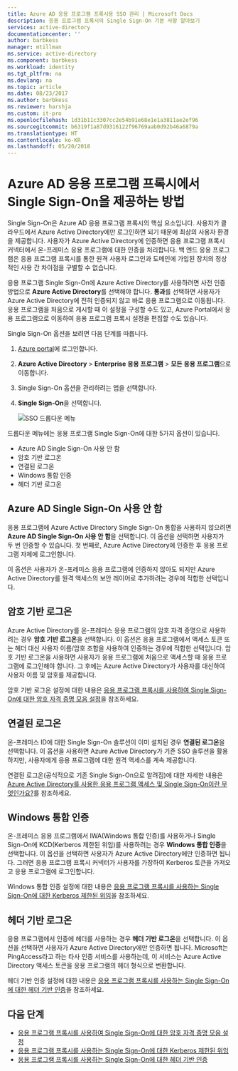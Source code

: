 ```yaml
---
title: Azure AD 응용 프로그램 프록시용 SSO 관리 | Microsoft Docs
description: 응용 프로그램 프록시의 Single Sign-On 기본 사항 알아보기
services: active-directory
documentationcenter: ''
author: barbkess
manager: mtillman
ms.service: active-directory
ms.component: barbkess
ms.workload: identity
ms.tgt_pltfrm: na
ms.devlang: na
ms.topic: article
ms.date: 08/23/2017
ms.author: barbkess
ms.reviewer: harshja
ms.custom: it-pro
ms.openlocfilehash: 1d31b11c3307cc2e54b91e68e1e1a3811ae2ef96
ms.sourcegitcommit: b6319f1a87d9316122f96769aab0d92b46a6879a
ms.translationtype: HT
ms.contentlocale: ko-KR
ms.lasthandoff: 05/20/2018
---
```

# <a name="how-does-azure-ad-application-proxy-provide-single-sign-on"></a>Azure AD 응용 프로그램 프록시에서 Single Sign-On을 제공하는 방법

Single Sign-On은 Azure AD 응용 프로그램 프록시의 핵심 요소입니다.  사용자가 클라우드에서 Azure Active Directory에만 로그인하면 되기 때문에 최상의 사용자 환경을 제공합니다. 사용자가 Azure Active Directory에 인증하면 응용 프로그램 프록시 커넥터에서 온-프레미스 응용 프로그램에 대한 인증을 처리합니다. 백 엔드 응용 프로그램은 응용 프로그램 프록시를 통한 원격 사용자 로그인과 도메인에 가입된 장치의 정상적인 사용 간 차이점을 구별할 수 없습니다. 

응용 프로그램 Single Sign-On에 Azure Active Directory를 사용하려면 사전 인증 방법으로 **Azure Active Directory**를 선택해야 합니다. **통과**를 선택하면 사용자가 Azure Active Directory에 전혀 인증되지 않고 바로 응용 프로그램으로 이동됩니다. 응용 프로그램을 처음으로 게시할 때 이 설정을 구성할 수도 있고, Azure Portal에서 응용 프로그램으로 이동하여 응용 프로그램 프록시 설정을 편집할 수도 있습니다. 

Single Sign-On 옵션을 보려면 다음 단계를 따릅니다.

1. [Azure portal](https://portal.azure.com)에 로그인합니다.
2. **Azure Active Directory** > **Enterprise 응용 프로그램** > **모든 응용 프로그램**으로 이동합니다.
3. Single Sign-On 옵션을 관리하려는 앱을 선택합니다.
4. **Single Sign-On**을 선택합니다.

   ![SSO 드롭다운 메뉴](./media/application-proxy-single-sign-on/single-sign-on-mode.png)

드롭다운 메뉴에는 응용 프로그램 Single Sign-On에 대한 5가지 옵션이 있습니다.

* Azure AD Single Sign-On 사용 안 함
* 암호 기반 로그온
* 연결된 로그온
* Windows 통합 인증
* 헤더 기반 로그온

## <a name="azure-ad-single-sign-on-disabled"></a>Azure AD Single Sign-On 사용 안 함

응용 프로그램에 Azure Active Directory Single Sign-On 통합을 사용하지 않으려면 **Azure AD Single Sign-On 사용 안 함**을 선택합니다. 이 옵션을 선택하면 사용자가 두 번 인증할 수 있습니다. 첫 번째로, Azure Active Directory에 인증한 후 응용 프로그램 자체에 로그인합니다. 

이 옵션은 사용자가 온-프레미스 응용 프로그램에 인증하지 않아도 되지만 Azure Active Directory를 원격 액세스의 보안 레이어로 추가하려는 경우에 적합한 선택입니다. 

## <a name="password-based-sign-on"></a>암호 기반 로그온

Azure Active Directory를 온-프레미스 응용 프로그램의 암호 자격 증명으로 사용하려는 경우 **암호 기반 로그온**을 선택합니다. 이 옵션은 응용 프로그램에서 액세스 토큰 또는 헤더 대신 사용자 이름/암호 조합을 사용하여 인증하는 경우에 적합한 선택입니다. 암호 기반 로그온을 사용하면 사용자가 응용 프로그램에 처음으로 액세스할 때 응용 프로그램에 로그인해야 합니다. 그 후에는 Azure Active Directory가 사용자를 대신하여 사용자 이름 및 암호를 제공합니다. 

암호 기반 로그온 설정에 대한 내용은 [응용 프로그램 프록시를 사용하여 Single Sign-On에 대한 암호 자격 증명 모음 설정](application-proxy-configure-single-sign-on-password-vaulting.md)을 참조하세요.

## <a name="linked-sign-on"></a>연결된 로그온

온-프레미스 ID에 대한 Single Sign-On 솔루션이 이미 설치된 경우 **연결된 로그온**을 선택합니다. 이 옵션을 사용하면 Azure Active Directory가 기존 SSO 솔루션을 활용하지만, 사용자에게 응용 프로그램에 대한 원격 액세스를 계속 제공합니다. 

연결된 로그온(공식적으로 기존 Single Sign-On으로 알려짐)에 대한 자세한 내용은 [Azure Active Directory를 사용한 응용 프로그램 액세스 및 Single Sign-On이란 무엇인가요?](what-is-single-sign-on.md#how-does-single-sign-on-with-azure-active-directory-work)를 참조하세요.

## <a name="integrated-windows-authentication"></a>Windows 통합 인증

온-프레미스 응용 프로그램에서 IWA(Windows 통합 인증)를 사용하거나 Single Sign-On에 KCD(Kerberos 제한된 위임)를 사용하려는 경우 **Windows 통합 인증**을 선택합니다. 이 옵션을 선택하면 사용자가 Azure Active Directory에만 인증하면 됩니다. 그러면 응용 프로그램 프록시 커넥터가 사용자를 가장하여 Kerberos 토큰을 가져오고 응용 프로그램에 로그인합니다. 

Windows 통합 인증 설정에 대한 내용은 [응용 프로그램 프록시를 사용하는 Single Sign-On에 대한 Kerberos 제한된 위임](application-proxy-configure-single-sign-on-with-kcd.md)을 참조하세요.

## <a name="header-based-sign-on"></a>헤더 기반 로그온 

응용 프로그램에서 인증에 헤더를 사용하는 경우 **헤더 기반 로그온**을 선택합니다. 이 옵션을 선택하면 사용자가 Azure Active Directory에만 인증하면 됩니다. Microsoft는 PingAccess라고 하는 타사 인증 서비스를 사용하는데, 이 서비스는 Azure Active Directory 액세스 토큰을 응용 프로그램의 헤더 형식으로 변환합니다. 

헤더 기반 인증 설정에 대한 내용은 [응용 프로그램 프록시를 사용하는 Single Sign-On에 대한 헤더 기반 인증](application-proxy-configure-single-sign-on-with-ping-access.md)을 참조하세요.

## <a name="next-steps"></a>다음 단계

- [응용 프로그램 프록시를 사용하여 Single Sign-On에 대한 암호 자격 증명 모음 설정](application-proxy-configure-single-sign-on-password-vaulting.md)
- [응용 프로그램 프록시를 사용하는 Single Sign-On에 대한 Kerberos 제한된 위임](application-proxy-configure-single-sign-on-with-kcd.md)
- [응용 프로그램 프록시를 사용하는 Single Sign-On에 대한 헤더 기반 인증](application-proxy-configure-single-sign-on-with-ping-access.md) 
